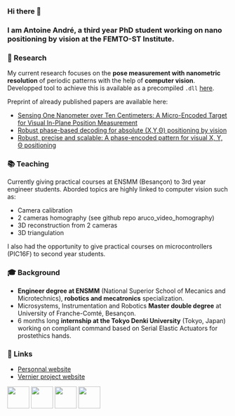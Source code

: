 ### Hi there 👋

### I am Antoine André, a third year PhD student working on nano positioning by vision at the FEMTO-ST Institute.

### 🔬 Research

My current research focuses on the __pose measurement with nanometric resolution__ of periodic patterns with the help of __computer vision__. Developped tool to achieve this is available as a precompiled `.dll` [here](https://projects.femto-st.fr/vernier/en).

Preprint of already published papers are available here:

- [Sensing One Nanometer over Ten Centimeters: A Micro-Encoded Target for Visual In-Plane Position Measurement](https://antoineandre.github.io/category/tmech_hal.pdf)
- [Robust phase-based decoding for absolute (X,Y,Θ) positioning by vision](https://antoineandre.github.io/category/TIM_HAL.pdf)
- [Robust, precise and scalable: A phase-encoded pattern for visual X, Y, Θ positioning](https://antoineandre.github.io/category/MARSS_full_paper_ANDRE_HAL.pdf)

### 📚 Teaching

Currently giving practical courses at ENSMM (Besançon) to 3rd year engineer students. Aborded topics are highly linked to computer vision such as:

- Camera calibration
- 2 cameras homography (see github repo aruco_video_homography)
- 3D reconstruction from 2 cameras
- 3D triangulation

I also had the opportunity to give practical courses on microcontrollers (PIC16F) to second year students.

### 🎓 Background

- __Engineer degree at ENSMM__ (National Superior School of Mecanics and Microtechnics), __robotics and mecatronics__ specialization.
- Microsystems, Instrumentation and Robotics __Master double degree__ at University of Franche-Comté, Besançon.
- 6 months long __internship at the Tokyo Denki University__ (Tokyo, Japan) working on compliant command based on Serial Elastic Actuators for prostethics hands.

### 🔗 Links

- [Personnal website](https://antoineandre.github.io/)
- [Vernier project website](https://projects.femto-st.fr/vernier/en)

[<img src="https://lh3.googleusercontent.com/proxy/_qK94koDOPAi2WXYmRGOO4IdUOqw8pR4nyREDPAh6yjQUt5ied8xYa6X8uXvfjTkJQ0Z40d2tgDn0eEYmYosO0MDUSuPpSBIgXQUJAvxS6H_6LqcFb_EXkK4L-0LwcXtRa1BT7Y" width="50"/>](https://www.researchgate.net/profile/Antoine-Andre-2)
[<img src="https://upload.wikimedia.org/wikipedia/commons/thumb/0/06/ORCID_iD.svg/768px-ORCID_iD.svg.png" width="50"/>](https://orcid.org/0000-0003-3318-4769)
[<img src="https://image.flaticon.com/icons/png/512/174/174857.png" width="50"/>](https://www.linkedin.com/in/andreantoine/)
[<img src="https://upload.wikimedia.org/wikipedia/commons/thumb/c/c7/Google_Scholar_logo.svg/1024px-Google_Scholar_logo.svg.png" width="50"/>](https://scholar.google.fr/citations?user=iopU-RcAAAAJ&hl=fr)
